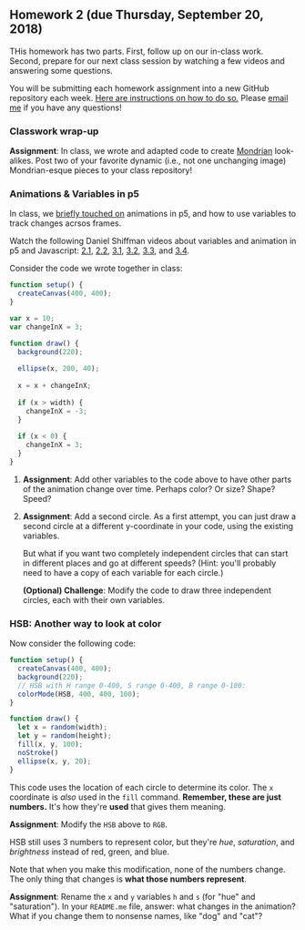 ## Homework 2 (due Thursday, September 20, 2018)

THis homework has two parts. First, follow up on our in-class work. Second, prepare for our next class session by watching a few videos and answering some questions.

You will be submitting each homework assignment into a new GitHub repository each week. [Here are instructions on how to do so.](https://github.com/zamfi/github-guide/blob/master/README.md) Please [email me](mailto:zamfi@cca.edu) if you have any questions!

### Classwork wrap-up

**Assignment**: In class, we wrote and adapted code to create [Mondrian](https://www.google.com/search?q=mondrian&rls=en&source=lnms&tbm=isch&sa=X&ved=0ahUKEwiL5_mk3sDdAhUB84MKHW6aAt4Q_AUIDigB&biw=1521&bih=943) look-alikes. Post two of your favorite dynamic (i.e., not one unchanging image) Mondrian-esque pieces to your class repository!

### Animations & Variables in p5

In class, we [briefly touched on](../README.md) animations in p5, and how to use variables to track changes acrsos frames.

Watch the following Daniel Shiffman videos about variables and animation in p5 and Javascript: [2.1](https://www.youtube.com/watch?v=RnS0YNuLfQQ&index=7&list=PLRqwX-V7Uu6Zy51Q-x9tMWIv9cueOFTFA), [2.2](https://www.youtube.com/watch?v=Bn_B3T_Vbxs&index=8&list=PLRqwX-V7Uu6Zy51Q-x9tMWIv9cueOFTFA), [3.1](https://www.youtube.com/watch?v=Bn_B3T_Vbxs&index=8&list=PLRqwX-V7Uu6Zy51Q-x9tMWIv9cueOFTFA), [3.2](https://www.youtube.com/watch?v=LO3Awjn_gyU&index=13&list=PLRqwX-V7Uu6Zy51Q-x9tMWIv9cueOFTFA), [3.3](https://www.youtube.com/watch?v=r2S7j54I68c&index=14&list=PLRqwX-V7Uu6Zy51Q-x9tMWIv9cueOFTFA), and [3.4](https://www.youtube.com/watch?v=Rk-_syQluvc&index=15&list=PLRqwX-V7Uu6Zy51Q-x9tMWIv9cueOFTFA).

Consider the code we wrote together in class:

```javascript
function setup() {
  createCanvas(400, 400);
}

var x = 10;
var changeInX = 3;

function draw() {
  background(220);
  
  ellipse(x, 200, 40);
  
  x = x + changeInX;
  
  if (x > width) {
    changeInX = -3;
  }
  
  if (x < 0) {
    changeInX = 3;
  }
}
```


1. **Assignment**: Add other variables to the code above to have other parts of the animation change over time. Perhaps color? Or size? Shape? Speed?

2. **Assignment**: Add a second circle. As a first attempt, you can just draw a second circle at a different y-coordinate in your code, using the existing variables. 
   
   But what if you want two completely independent circles that can start in different places and go at different speeds? (Hint: you'll probably need to have a copy of each variable for each circle.)
   
   **(Optional) Challenge**: Modify the code to draw three independent circles, each with their own variables.
   

### HSB: Another way to look at color

Now consider the following code:

```javascript
function setup() {
  createCanvas(400, 400);
  background(220);
  // HSB with H range 0-400, S range 0-400, B range 0-100:
  colorMode(HSB, 400, 400, 100);
}

function draw() {
  let x = random(width);
  let y = random(height);
  fill(x, y, 100);
  noStroke()
  ellipse(x, y, 20);
}
```

This code uses the location of each circle to determine its color. The `x` coordinate is *also* used in the `fill` command. **Remember, these are just numbers.** It's how they're **used** that gives them meaning.

**Assignment**: Modify the `HSB` above to `RGB`.

HSB still uses 3 numbers to represent color, but they're *hue*, *saturation*, and *brightness* instead of red, green, and blue.

Note that when you make this modification, none of the numbers change. The only thing that changes is **what those numbers represent**.

**Assignment**: Rename the `x` and `y` variables `h` and `s` (for "hue" and "saturation"). In your `README.me` file, answer: what changes in the animation? What if you change them to nonsense names, like "dog" and "cat"?
